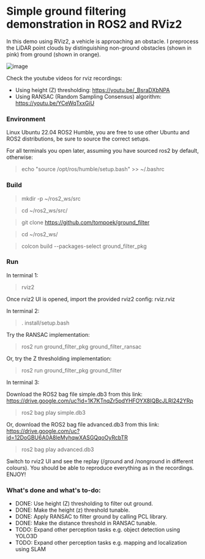 # Simple ground filtering demonstration in ROS2 and RViz2

In this demo using RViz2, a vehicle is approaching an obstacle. I preprocess the LiDAR point clouds by distinguishing non-ground obstacles (shown in pink) from ground (shown in orange).

![image](https://github.com/user-attachments/assets/56063519-433f-498a-a950-3ef27c93baf6)

Check the youtube videos for rviz recordings:

* Using height (Z) thresholding: https://youtu.be/_BsraDXbNPA
* Using RANSAC (Random Sampling Consensus) algorithm: https://youtu.be/YCeWqTxxGiU

### Environment

Linux Ubuntu 22.04 ROS2 Humble, you are free to use other Ubuntu and ROS2 distributions, be sure to source the correct setups.

For all terminals you open later, assuming you have sourced ros2 by default, otherwise:

> echo "source /opt/ros/humble/setup.bash" >> ~/.bashrc

### Build

> mkdir -p ~/ros2_ws/src

> cd ~/ros2_ws/src/

> git clone https://github.com/tompoek/ground_filter

> cd ~/ros2_ws/

> colcon build --packages-select ground_filter_pkg

### Run

In terminal 1:

> rviz2

Once rviz2 UI is opened, import the provided rviz2 config: rviz.rviz

In terminal 2:

> . install/setup.bash

Try the RANSAC implementation:

> ros2 run ground_filter_pkg ground_filter_ransac

Or, try the Z thresholding implementation:

> ros2 run ground_filter_pkg ground_filter

In terminal 3:

Download the ROS2 bag file simple.db3 from this link: https://drive.google.com/uc?id=1K7KTnqZr5pdYHFOYX8IQBcJLRl242YRp

> ros2 bag play simple.db3

Or, download the ROS2 bag file advanced.db3 from this link: https://drive.google.com/uc?id=12DoGBU6A0A8leMyhqwXASGQqoOyRcbTR

> ros2 bag play advanced.db3

Switch to rviz2 UI and see the replay (/ground and /nonground in different colours). You should be able to reproduce everything as in the recordings. ENJOY!

### What's done and what's to-do:

- DONE: Use height (Z) thresholding to filter out ground.
- DONE: Make the height (z) threshold tunable.
- DONE: Apply RANSAC to filter ground by calling PCL library.
- DONE: Make the distance threshold in RANSAC tunable.
- TODO: Expand other perception tasks e.g. object detection using YOLO3D
- TODO: Expand other perception tasks e.g. mapping and localization using SLAM
